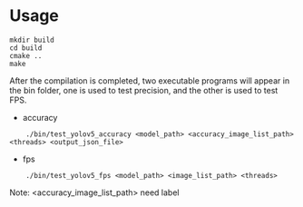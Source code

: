 # Usage

    mkdir build 
    cd build
    cmake ..
    make

After the compilation is completed, two executable programs will appear in the bin folder, one is used to test precision, and the other is used to test FPS.

- accuracy

```
    ./bin/test_yolov5_accuracy <model_path> <accuracy_image_list_path> <threads> <output_json_file>
```
- fps

```
    ./bin/test_yolov5_fps <model_path> <image_list_path> <threads>
```

Note: <accuracy_image_list_path> need label

